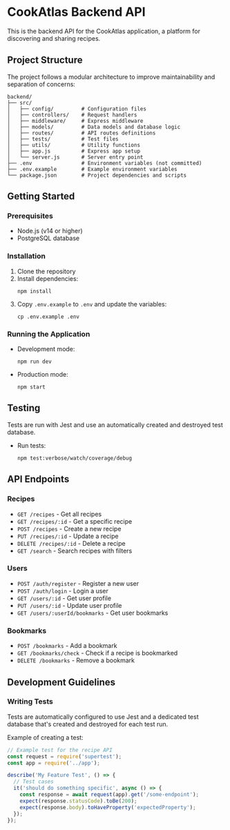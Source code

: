 # CookAtlas Backend API

This is the backend API for the CookAtlas application, a platform for discovering and sharing recipes.

## Project Structure

The project follows a modular architecture to improve maintainability and separation of concerns:

```
backend/
├── src/
│   ├── config/         # Configuration files
│   ├── controllers/    # Request handlers
│   ├── middleware/     # Express middleware
│   ├── models/         # Data models and database logic
│   ├── routes/         # API routes definitions
│   ├── tests/          # Test files
│   ├── utils/          # Utility functions
│   ├── app.js          # Express app setup
│   └── server.js       # Server entry point
├── .env                # Environment variables (not committed)
├── .env.example        # Example environment variables
└── package.json        # Project dependencies and scripts
```

## Getting Started

### Prerequisites

- Node.js (v14 or higher)
- PostgreSQL database

### Installation

1. Clone the repository
2. Install dependencies:
   ```
   npm install
   ```
3. Copy `.env.example` to `.env` and update the variables:
   ```
   cp .env.example .env
   ```

### Running the Application

- Development mode:
  ```
  npm run dev
  ```
- Production mode:
  ```
  npm start
  ```

## Testing

Tests are run with Jest and use an automatically created and destroyed test database.

- Run tests:
  ```
  npm test:verbose/watch/coverage/debug
  ```

## API Endpoints

### Recipes

- `GET /recipes` - Get all recipes
- `GET /recipes/:id` - Get a specific recipe
- `POST /recipes` - Create a new recipe
- `PUT /recipes/:id` - Update a recipe
- `DELETE /recipes/:id` - Delete a recipe
- `GET /search` - Search recipes with filters

### Users

- `POST /auth/register` - Register a new user
- `POST /auth/login` - Login a user
- `GET /users/:id` - Get user profile
- `PUT /users/:id` - Update user profile
- `GET /users/:userId/bookmarks` - Get user bookmarks

### Bookmarks

- `POST /bookmarks` - Add a bookmark
- `GET /bookmarks/check` - Check if a recipe is bookmarked
- `DELETE /bookmarks` - Remove a bookmark

## Development Guidelines
### Writing Tests

Tests are automatically configured to use Jest and a dedicated test database that's created and destroyed for each test run.

Example of creating a test:

```javascript
// Example test for the recipe API
const request = require('supertest');
const app = require('../app');

describe('My Feature Test', () => {
  // Test cases
  it('should do something specific', async () => {
    const response = await request(app).get('/some-endpoint');
    expect(response.statusCode).toBe(200);
    expect(response.body).toHaveProperty('expectedProperty');
  });
});
```